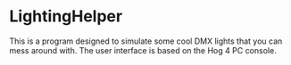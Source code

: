 # LightingHelper
This is a program designed to simulate some cool DMX lights that you can mess around with. The user interface is based on the Hog 4 PC console.